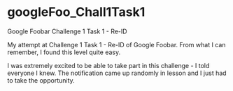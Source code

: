# googleFoo_Chall1Task1
Google Foobar Challenge 1 Task 1 - Re-ID

My attempt at Challenge 1 Task 1 - Re-ID of Google Foobar. From what I can remember, I found this level quite easy.

I was extremely excited to be able to take part in this challenge - I told everyone I knew. The notification came up randomly in lesson and I just had to take the opportunity.
